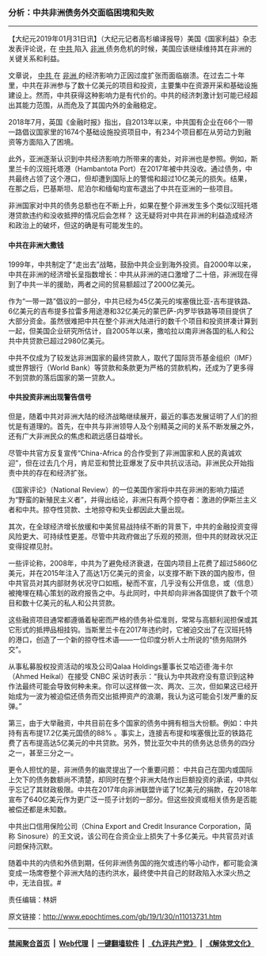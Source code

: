 ### 分析：中共非洲债务外交面临困境和失败
------------------------

<p>
 【大纪元2019年01月31日讯】（大纪元记者高杉编译报导）美国《国家利益》杂志发表评论说，在
 <a href="http://www.epochtimes.com/gb/tag/%E4%B8%AD%E5%85%B1.html">
  中共
 </a>
 陷入
 <a href="http://www.epochtimes.com/gb/tag/%E9%9D%9E%E6%B4%B2.html">
  非洲
 </a>
 债务危机的时候，美国应该继续维持其在非洲的关键关系和利益。
</p>
<p>
 文章说，
 <a href="http://www.epochtimes.com/gb/tag/%E4%B8%AD%E5%85%B1.html">
  中共
 </a>
 在
 <a href="http://www.epochtimes.com/gb/tag/%E9%9D%9E%E6%B4%B2.html">
  非洲
 </a>
 的经济影响力正因过度扩张而面临崩溃。在过去二十年里，中共在非洲参与了数十亿美元的项目和投资，主要集中在资源开采和基础设施建设上。然而，中共获得这种影响力是有代价的。中共的经济刺激计划可能已经超出其能力范围，从而危及了其国内外的金融稳定。
</p>
<p>
 2018年7月，英国《金融时报》指出，自2013年以来，中共国有企业在66个一带一路倡议国家里的1674个基础设施投资项目中，有234个项目都在从劳动力到融资等方面陷入了困境。
</p>
<p>
 此外，亚洲逐渐认识到中共经济影响力所带来的害处，对非洲也是参照。例如，斯里兰卡的汉班托塔港（Hambantota Port）在2017年被中共没收。通过债务，中共最终占领了这个港口，但却遭到国际上的警惕和超过10亿美元的损失。结果，在那之后，巴基斯坦、尼泊尔和缅甸均宣布退出了中共在亚洲的一些项目。
</p>
<p>
 非洲国家对中共的债务总额也在不断上升，如果在整个非洲发生多个类似汉班托塔港贷款违约和没收抵押的情况后会怎样？ 这无疑将对中共在非洲的利益造成经济和政治上的破坏，但这的确是有可能发生的。
</p>
<h4>
 中共在非洲大撒钱
</h4>
<p>
 1999年，中共制定了“走出去”战略，鼓励中共企业到海外投资。自2000年以来，中共在非洲的经济增长呈指数增长：中共从非洲的进口激增了二十倍，非洲现在得到了中共一半的援助，两者之间的贸易额超过了2000亿美元。
</p>
<p>
 作为“一带一路”倡议的一部分，中共已经为45亿美元的埃塞俄比亚-吉布提铁路、6亿美元的吉布提多拉雷多用途港和32亿美元的蒙巴萨-内罗毕铁路等项目提供了大部分资金。虽然很难把中共在整个非洲大陆进行的数千个项目和投资拼凑计算到一起，但美国企业研究所估计，自2005年以来，撒哈拉以南非洲各国的私人和公共中共贷款已超过2980亿美元。
</p>
<p>
 中共不仅成为了较发达非洲国家的最终贷款人，取代了国际货币基金组织（IMF）或世界银行（World Bank）等贷款和条款更为严格的贷款机构，还成为了更多得不到贷款的落后国家的第一贷款人。
</p>
<h4>
 中共投资非洲出现警告信号
</h4>
<p>
 但是，随着中共对非洲大陆的经济战略继续展开，最近的事态发展证明了人们的担忧是有道理的。首先，在中共与非洲领导人及个别精英之间的关系不断发展之外，还有广大非洲民众的焦虑和疏远感日益增长。
</p>
<p>
 尽管中共官方反复宣传“China-Africa 的合作受到了非洲国家和人民的真诚欢迎”，但在过去几个月，肯尼亚和赞比亚爆发了反中共抗议活动。非洲民众开始指责中共的存在和经济扩张。
</p>
<p>
 《国家评论》（National Review）的一位美国作家将中共在非洲的影响力描述为“野蛮的新殖民主义者”，并得出结论，非洲只有两个掠夺者：激进的伊斯兰主义者和中共。掠夺性贷款、土地掠夺和失业都因此大量出现。
</p>
<p>
 其次，在全球经济增长放缓和中美贸易战持续不断的背景下，中共的金融投资变得风险更大、可持续性更差。尽管中共政府做出了乐观的预测，但中共的财政状况正变得捉襟见肘。
</p>
<p>
 一些评论称，2008年，中共为了避免经济衰退，在国内项目上花费了超过5860亿美元，并在2015年注入了高达1万亿美元的资金，以支撑不断下跌的国内股市，但中共官员对其内部财务状况守口如瓶，秘而不宣，几乎没有公开信息，或（信息）被掩埋在精心策划的政府报告之中。与此同时，中共却向非洲各国提供了数千个项目和数十亿美元的私人和公共贷款。
</p>
<p>
 这些融资项目通常都遵循着秘密而严格的债务补偿准则，常常与高额利润担保或其它形式的抵押品相挂钩。当斯里兰卡在2017年违约时，它被迫交出了在汉班托特的港口，创造了一个新的掠夺性术语——一位印度分析人士所说的“债务陷阱外交”。
</p>
<p>
 从事私募股权投资活动的埃及公司Qalaa Holdings董事长艾哈迈德‧海卡尔（Ahmed Heikal）在接受 CNBC 采访时表示：“我认为中共政府没有意识到这种作法最终可能会导致何种未来。你可以这样做一次、两次、三次，但如果这已经开始成为一波为被迫偿还债务而交出抵押资产的浪潮，我认为这可能会引发严重的反弹。”
</p>
<p>
 第三，由于大举融资，中共目前在多个国家的债务中拥有相当大份额。例如：中共持有吉布提17.2亿美元国债的88% 。事实上，连接吉布提和埃塞俄比亚的铁路花费了吉布提高达5亿美元的中共贷款。另外，赞比亚欠中共的债务达总债务的四分之一，甚至三分之一。
</p>
<p>
 更令人担忧的是，非洲债务的幽灵提出了一个重要问题： 中共自己在国内或国际上欠下的债务数额尚不清楚，却同时在整个非洲大陆作出巨额投资的承诺，中共似乎忘记了其财政极限。中共在2017年向非洲联盟许诺了1亿美元的捐款，在2018年宣布了640亿美元作为更广泛一揽子计划的一部分。但这些投资或相关债务是否能被偿还都是未知数。
</p>
<p>
 中共出口信用保险公司（China Export and Credit Insurance Corporation，简称 Sinosure）的王文说，该公司在合资企业上损失了十多亿美元。中共官员对该问题保持沉默。
</p>
<p>
 随着中共的内债和外债到期，任何非洲债务国的拖欠或违约等小动作，都可能会演变成一场席卷整个非洲大陆的违约洪水，最终使中共自己的财政陷入水深火热之中，无法自拔。#
</p>
<p>
 责任编辑：林妍
</p>

原文链接：http://www.epochtimes.com/gb/19/1/30/n11013731.htm


------------------------
#### [禁闻聚合首页](https://github.com/gfw-breaker/banned-news/blob/master/README.md) &nbsp;|&nbsp; [Web代理](https://github.com/gfw-breaker/open-proxy/blob/master/README.md) &nbsp;|&nbsp; [一键翻墙软件](https://github.com/gfw-breaker/nogfw/blob/master/README.md) &nbsp;|&nbsp; [《九评共产党》](https://github.com/gfw-breaker/9ping.md/blob/master/README.md#九评之一评共产党是什么) &nbsp;|&nbsp; [《解体党文化》](https://github.com/gfw-breaker/jtdwh.md/blob/master/README.md#绪论)